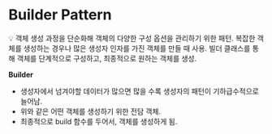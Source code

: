 # Builder Pattern

<aside>
💡 객체 생성 과정을 단순화해 객체의 다양한 구성 옵션을 관리하기 위한 패턴.
복잡한 객체를 생성하는 경우나 많은 생성자 인자를 가진 객체를 만들 때 사용.
빌더 클래스를 통해 객체를 단계적으로 구성하고, 최종적으로 원하는 객체를 생성.

</aside>

**Builder**

- 생성자에서 넘겨야할 데이터가 많으면 많을 수록 생성자의 패턴이 기하급수적으로 늘어남.
- 위와 같은 어떤 객체를 생성하기 위한 전담 객체.
- 최종적으로 build 함수를 두어서, 객체를 생성하게 됨.